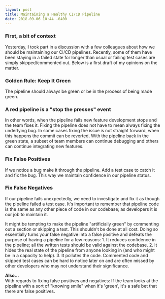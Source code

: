 ```yaml
---
layout: post
title: Maintaining a Healthy CI/CD Pipeline
date: 2018-09-06 10:44 -0400
---
```


### First, a bit of context
Yesterday, I took part in a discussion with a few colleagues about how we should be maintaining our CI/CD pipelines. Recently, some of them have been staying in a failed state for longer than usual or failing test cases are simply skipped/commented out. Below is a first draft of my opinions on the matter.

### Golden Rule: Keep It Green
The pipeline should always be green or be in the process of being made green.

### A red pipeline is a "stop the presses" event
In other words, when the pipeline fails new feature development stops and the team fixes it. Fixing the pipeline does not have to mean always fixing the underlying bug. In some cases fixing the issue is not straight forward, when this happens the commit can be reverted. With the pipeline back in the green state, a subset of team members can continue debugging and others can continue integrating new features.

### Fix False Positives
If we notice a bug make it through the pipeline. Add a test case to catch it and fix the bug. This way we maintain confidence in our pipeline status.

### Fix False Negatives
If our pipeline fails unexpectedly, we need to investigate and fix it as though the pipeline failed a test case. It's important to remember that pipeline code is the same as any other piece of code in our codebase; as developers it is our job to maintain it. 

It might be tempting to make the pipeline "artificially green" by commenting out a section or skipping a test. This shouldn't be done at all cost. Doing so essentially turns your false negative into a false positive and defeats the purpose of having a pipeline for a few reasons:
    1. It reduces confidence in the pipeline; all the written tests should be valid against the codebase.
    2. It hides the real state of the pipeline from anyone looking in (and who might be in a capacity to help).
    3. It pollutes the code. Commented code and skipped test cases can be hard to notice later on and are often missed by other developers who may not understand their significance.

**Also...**  
With regards to fixing false positives and negatives: If the team looks at the pipeline with a sort of "knowing smile" when it's 'green', it's a safe bet that there are false positives.
